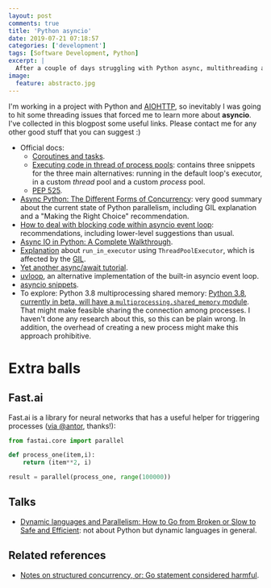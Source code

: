 ```yaml
---
layout: post
comments: true
title: 'Python asyncio'
date: 2019-07-21 07:18:57
categories: ['development']
tags: [Software Development, Python]
excerpt: |
  After a couple of days struggling with Python async, multithreading and so on, I want to write down some notes and references at least for my future self.
image:
  feature: abstracto.jpg
---
```


I'm working in a project with Python and [AIOHTTP](https://aiohttp.readthedocs.io/en/stable/), so inevitably I was going to hit some threading issues that forced me to learn more about **asyncio**. I've collected in this blogpost some useful links. Please contact me for any other good stuff that you can suggest :)

- Official docs:
  - [Coroutines and tasks](https://docs.python.org/3/library/asyncio-task.html#example-parallel-execution-of-tasks).
  - [Executing code in thread of process pools](https://docs.python.org/3/library/asyncio-eventloop.html#executing-code-in-thread-or-process-pools): contains three snippets for the three main alternatives: running in the default loop's executor, in a custom *thread* pool and a custom *process* pool.
  - [PEP 525](https://www.python.org/dev/peps/pep-0525/#asynchronous-generators).
- [Async Python: The Different Forms of Concurrency](http://masnun.rocks/2016/10/06/async-python-the-different-forms-of-concurrency/): very good summary about the current state of Python parallelism, including GIL explanation and a "Making the Right Choice" recommendation.
- [How to deal with blocking code within asyncio event loop](https://www.slideshare.net/MykolaNovik/how-to-deal-with-blocking-code-within-asyncio-event-loop): recommendations, including lower-level suggestions than usual. 
- [Async IO in Python: A Complete Walkthrough](https://realpython.com/async-io-python/).
- [Explanation](https://stackoverflow.com/questions/14991710/is-concurrent-futures-a-medicine-of-the-gil) about `run_in_executor` using `ThreadPoolExecutor`, which is affected by the [GIL](https://wiki.python.org/moin/GlobalInterpreterLock).
- [Yet another async/await tutorial](https://stackabuse.com/python-async-await-tutorial/).
- [uvloop](https://uvloop.readthedocs.io/), an alternative implementation of the built-in asyncio event loop.
- [asyncio snippets](http://blog.mathieu-leplatre.info/some-python-3-asyncio-snippets.html).
- To explore: Python 3.8 multiprocessing shared memory: [Python 3.8, currently in beta, will have a `multiprocessing.shared_memory` module](https://docs.python.org/3.8/whatsnew/3.8.html#multiprocessing). That might make feasible sharing the connection among processes. I haven't done any research about this, so this can be plain wrong. In addition, the overhead of creating a new process might make this approach prohibitive.

# Extra balls

## Fast.ai

Fast.ai is a library for neural networks that has a useful helper for triggering processes ([via @antor](https://twitter.com/antor/status/1152876193525501952), thanks!):

```python
from fastai.core import parallel

def process_one(item,i):
    return (item**2, i)

result = parallel(process_one, range(100000))
```

## Talks

- [Dynamic languages and Parallelism: How to Go from Broken or Slow to Safe and Efficient](https://app.getpocket.com/read/2668197563): not about Python but dynamic languages in general.

## Related references

- [Notes on structured concurrency, or: Go statement considered harmful](https://vorpus.org/blog/notes-on-structured-concurrency-or-go-statement-considered-harmful/).
